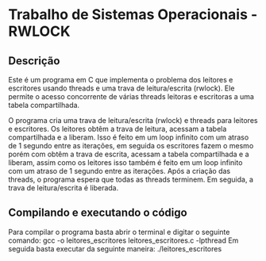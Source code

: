 # Trabalho de Sistemas Operacionais - RWLOCK

## Descrição 

Este é um programa em C que implementa o problema dos leitores e escritores usando threads e uma trava de leitura/escrita (rwlock). Ele permite o acesso concorrente de várias threads leitoras e escritoras a uma tabela compartilhada.

O programa cria uma trava de leitura/escrita (rwlock) e threads para leitores e escritores.
Os leitores obtêm a trava de leitura, acessam a tabela compartilhada e a liberam. Isso é feito em um loop infinito com um atraso de 1 segundo entre as iterações, em seguida os escritores fazem o mesmo porém com obtêm a trava de escrita, acessam a tabela compartilhada e a liberam, assim como os leitores isso também é feito em um loop infinito com um atraso de 1 segundo entre as iterações. Após a criação das threads, o programa espera que todas as threads terminem. Em seguida, a trava de leitura/escrita é liberada.

## Compilando e executando o código

Para compilar o programa basta abrir o terminal e digitar o seguinte comando: gcc -o leitores_escritores leitores_escritores.c -lpthread
Em seguida basta executar da seguinte maneira: ./leitores_escritores
